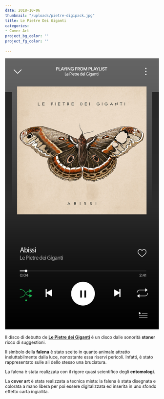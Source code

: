 ```yaml
---
date: 2018-10-06
thumbnail: "/uploads/pietre-digipack.jpg"
title: Le Pietre Dei Giganti
categories:
- Cover Art
project_bg_color: ''
project_fg_color: ''

---
```

![](/uploads/pietre-spotify.jpg)

Il disco di debutto de **[Le Pietre dei Giganti](https://instagram.com/le_pietre_dei_giganti?utm_medium=copy_link)** è un disco dalle sonorità **stoner** ricco di suggestioni.

Il simbolo della **falena** è stato scelto in quanto animale attratto ineluttabilmente dalla luce, nonostante essa riservi pericoli. Infatti, è stato rappresentato sulle ali dello stesso una bruciatura. 

La falena è stata realizzata con il rigore quasi scientifico degli **entomologi**. 

La **cover art** è stata realizzata a tecnica mista: la falena è stata disegnata e colorata a mano libera per poi essere digitalizzata ed inserita in uno sfondo effetto carta ingiallita.